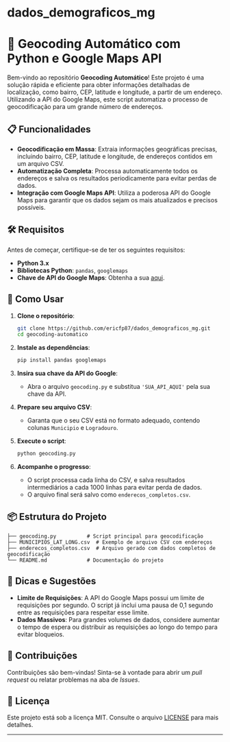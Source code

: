 # dados_demograficos_mg
 

# 🚀 Geocoding Automático com Python e Google Maps API

Bem-vindo ao repositório **Geocoding Automático**! Este projeto é uma solução rápida e eficiente para obter informações detalhadas de localização, como bairro, CEP, latitude e longitude, a partir de um endereço. Utilizando a API do Google Maps, este script automatiza o processo de geocodificação para um grande número de endereços.

## 📋 Funcionalidades

- **Geocodificação em Massa**: Extraia informações geográficas precisas, incluindo bairro, CEP, latitude e longitude, de endereços contidos em um arquivo CSV.
- **Automatização Completa**: Processa automaticamente todos os endereços e salva os resultados periodicamente para evitar perdas de dados.
- **Integração com Google Maps API**: Utiliza a poderosa API do Google Maps para garantir que os dados sejam os mais atualizados e precisos possíveis.

## 🛠️ Requisitos

Antes de começar, certifique-se de ter os seguintes requisitos:

- **Python 3.x**
- **Bibliotecas Python**: `pandas`, `googlemaps`
- **Chave de API do Google Maps**: Obtenha a sua [aqui](https://developers.google.com/maps/gmp-get-started).

## 🚀 Como Usar

1. **Clone o repositório**:
    ```bash
    git clone https://github.com/ericfp87/dados_demograficos_mg.git
    cd geocoding-automatico
    ```

2. **Instale as dependências**:
    ```bash
    pip install pandas googlemaps
    ```

3. **Insira sua chave da API do Google**:
   - Abra o arquivo `geocoding.py` e substitua `'SUA_API_AQUI'` pela sua chave da API.

4. **Prepare seu arquivo CSV**:
   - Garanta que o seu CSV está no formato adequado, contendo colunas `Municipio` e `Logradouro`.

5. **Execute o script**:
    ```bash
    python geocoding.py
    ```

6. **Acompanhe o progresso**:
   - O script processa cada linha do CSV, e salva resultados intermediários a cada 1000 linhas para evitar perda de dados.
   - O arquivo final será salvo como `enderecos_completos.csv`.

## 📦 Estrutura do Projeto

```plaintext
├── geocoding.py          # Script principal para geocodificação
├── MUNICIPIOS_LAT_LONG.csv  # Exemplo de arquivo CSV com endereços
├── enderecos_completos.csv  # Arquivo gerado com dados completos de geocodificação
└── README.md             # Documentação do projeto
```

## 🌟 Dicas e Sugestões

- **Limite de Requisições**: A API do Google Maps possui um limite de requisições por segundo. O script já inclui uma pausa de 0,1 segundo entre as requisições para respeitar esse limite.
- **Dados Massivos**: Para grandes volumes de dados, considere aumentar o tempo de espera ou distribuir as requisições ao longo do tempo para evitar bloqueios.

## 🤝 Contribuições

Contribuições são bem-vindas! Sinta-se à vontade para abrir um *pull request* ou relatar problemas na aba de *Issues*.

## 📄 Licença

Este projeto está sob a licença MIT. Consulte o arquivo [LICENSE](LICENSE) para mais detalhes.

---
